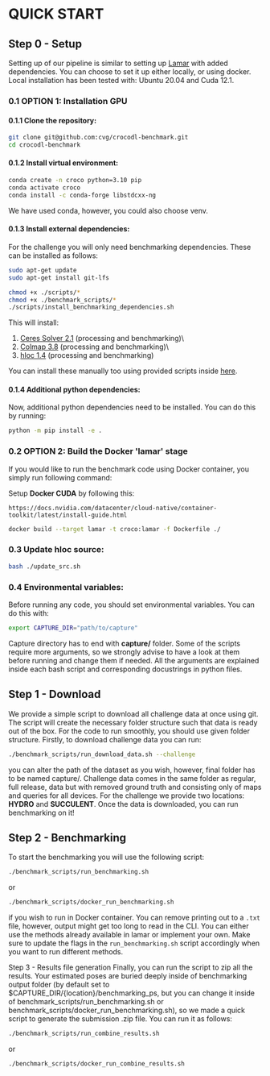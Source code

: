 # QUICK START

## Step 0 - Setup
Setting up of our pipeline is similar to setting up [Lamar](https://lamar.ethz.ch/) with added dependencies. You can choose to set it up either locally, or using docker. Local installation has been tested with: Ubuntu 20.04 and Cuda 12.1.

### 0.1 OPTION 1: Installation GPU

#### 0.1.1 Clone the repository:

```bash
git clone git@github.com:cvg/crocodl-benchmark.git
cd crocodl-benchmark
```

#### 0.1.2 Install virtual environment:

```bash
conda create -n croco python=3.10 pip
conda activate croco
conda install -c conda-forge libstdcxx-ng
```

We have used conda, however, you could also choose venv.

#### 0.1.3 Install external dependencies:

For the challenge you will only need benchmarking dependencies. These can be installed as follows:

```bash
sudo apt-get update
sudo apt-get install git-lfs
```

```bash
chmod +x ./scripts/*
chmod +x ./benchmark_scripts/*
./scripts/install_benchmarking_dependencies.sh
```

This will install:

1. [Ceres Solver 2.1](https://ceres-solver.googlesource.com/ceres-solver/+/refs/tags/2.1.0) (processing and benchmarking)\
2. [Colmap 3.8](https://colmap.github.io/install.html) (processing and benchmarking)\
3. [hloc 1.4](https://github.com/PetarLukovic/Hierarchical-Localization) (processing and benchmarking)

You can install these manually too using provided scripts inside [here](https://github.com/cvg/crocodl-benchmark/tree/main/scripts).

#### 0.1.4 Additional python dependencies:
Now, additional python dependencies need to be installed. You can do this by running:

```bash
python -m pip install -e .
```

### 0.2 OPTION 2: Build the Docker 'lamar' stage
If you would like to run the benchmark code using Docker container, you simply run following command:

Setup **Docker CUDA** by following this:

```
https://docs.nvidia.com/datacenter/cloud-native/container-toolkit/latest/install-guide.html
```

```bash
docker build --target lamar -t croco:lamar -f Dockerfile ./
```

### 0.3 Update hloc source:

```bash
bash ./update_src.sh
```


### 0.4 Environmental variables:
Before running any code, you should set environmental variables. You can do this with:

```bash
export CAPTURE_DIR="path/to/capture"
```

Capture directory has to end with **capture/** folder. Some of the scripts require more arguments, so we strongly advise to have a look at them before running and change them if needed. All the arguments are explained inside each bash script and corresponding docustrings in python files.

## Step 1 - Download
We provide a simple script to download all challenge data at once using git. The script will create the necessary folder structure such that data is ready out of the box. For the code to run smoothly, you should use given folder structure. Firstly, to download challenge data you can run:

```bash
./benchmark_scripts/run_download_data.sh --challenge
```

you can alter the path of the dataset as you wish, however, final folder has to be named capture/. Challenge data comes in the same folder as regular, full release, data but with removed ground truth and consisting only of maps and queries for all devices. For the challenge we provide two locations: **HYDRO** and **SUCCULENT**. Once the data is downloaded, you can run benchmarking on it!

## Step 2 - Benchmarking
To start the benchmarking you will use the following script:

```bash
./benchmark_scripts/run_benchmarking.sh
```

or

```bash
./benchmark_scripts/docker_run_benchmarking.sh
```

if you wish to run in Docker container. You can remove printing out to a `.txt` file, however, output might get too long to read in the CLI. You can either use the methods already available in lamar or implement your own. Make sure to update the flags in the `run_benchmarking.sh` script accordingly when you want to run different methods.

Step 3 - Results file generation
Finally, you can run the script to zip all the results. Your estimated poses are buried deeply inside of benchmarking output folder (by default set to $CAPTURE_DIR/{location}/benchmarking_ps, but you can change it inside of benchmark_scripts/run_benchmarking.sh or benchmark_scripts/docker_run_benchmarking.sh), so we made a quick script to generate the submission .zip file. You can run it as follows:

```bash
./benchmark_scripts/run_combine_results.sh
```
or

```bash
./benchmark_scripts/docker_run_combine_results.sh
```